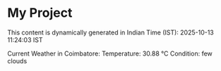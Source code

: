 # My Project

This content is dynamically generated in Indian Time (IST): 2025-10-13 11:24:03 IST


Current Weather in Coimbatore:
Temperature: 30.88 °C
Condition: few clouds
